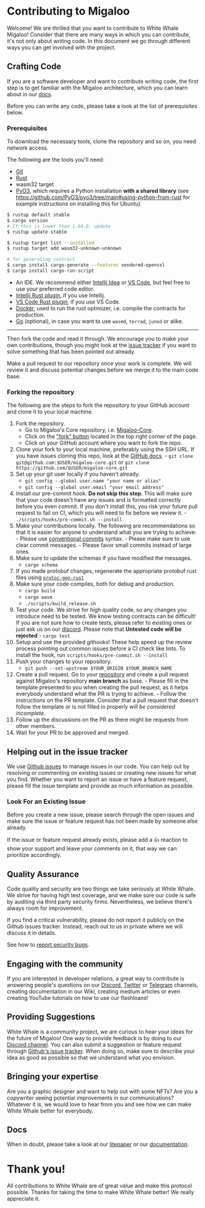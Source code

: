 # Contributing to Migaloo

Welcome! We are thrilled that you want to contribute to White Whale Migaloo! Consider that there are many ways in which you can contribute,
it's not only about writing code. In this document we go through different ways you can get involved with the project.

## Crafting Code

If you are a software developer and want to contribute writing code, the first step is to get familiar with
the Migaloo architecture, which you can learn about in our [docs](https://white-whale-defi-platform.github.io/docs/).

Before you can write any code, please take a look at the list of prerequisites below.

### Prerequisites

To download the necessary tools, clone the repository and so on, you need network access.

The following are the tools you'll need:

- [Git](https://git-scm.com/)
- [Rust](https://rustup.rs/)
- wasm32 target
- [PyO3](https://pyo3.rs), which requires a Python installation **with a shared library** (see https://github.com/PyO3/pyo3/tree/main#using-python-from-rust for example instructions on installing this for Ubuntu)

```bash
$ rustup default stable
$ cargo version
# If this is lower than 1.64.0, update
$ rustup update stable

$ rustup target list --installed
$ rustup target add wasm32-unknown-unknown

# for generating contract
$ cargo install cargo-generate --features vendored-openssl
$ cargo install cargo-run-script
```

- An IDE. We recommend either [Intellij Idea](https://www.jetbrains.com/idea/download/) or [VS Code](https://code.visualstudio.com/download),
  but feel free to use your preferred code editor.
- [Intellij Rust plugin](https://plugins.jetbrains.com/plugin/8182-rust), if you use Intellij.
- [VS Code Rust plugin](https://marketplace.visualstudio.com/items?itemName=rust-lang.rust), if you use VS Code.
- [Docker](https://www.docker.com/), used to run the rust optimizer, i.e. compile the contracts for production.
- [Go](https://go.dev/doc/install) (optional), in case you want to use `wasmd`, `terrad`, `junod` or alike.

---

Then fork the code and read it through. We encourage you to make your own contributions, though you might look at the
[issue tracker](https://github.com/White-Whale-Defi-Platform/migaloo-core/issues) if you want to solve something that has
been pointed out already.

Make a pull request to our repository once your work is complete. We will review it and discuss potential changes before
we merge it to the main code base.

### Forking the repository

The following are the steps to fork the repository to your GitHub account and clone it to your local machine.

1. Fork the repository.
   - Go to Migaloo's Core repository, i.e. [Migaloo-Core](https://github.com/White-Whale-Defi-Platform/migaloo-core).
   - Click on the ["fork" button](https://github.com/White-Whale-Defi-Platform/migaloo-core/fork) located in the top
     right corner of the page.
   - Click on your GitHub account where you want to fork the repo.
2. Clone your fork to your local machine, preferably using the SSH URL. If you have issues cloning this repo, look at the
   [GitHub docs](https://docs.github.com/en/repositories/creating-and-managing-repositories/cloning-a-repository). - `git clone git@github.com:$USER/migaloo-core.git` or `git clone https://github.com/$USER/migaloo-core.git`
3. Set up your git user locally if you haven't already.
   - `git config --global user.name "your name or alias"`
   - `git config --global user.email "your email address"`
4. Install our pre-commit hook. **Do not skip this step**. This will make sure that your code doesn't have any issues and
   is formatted correctly before you even commit. If you don't install this, you risk your future pull request to fail on CI,
   which you will need to fix before we review it. - `./scripts/hooks/pre-commit.sh --install`
5. Make your contributions locally. The following are recommendations so that it is easier for anyone to understand what
   you are trying to achieve: - Please use [conventional commits](https://conventionalcommits.org) syntax. - Please make sure to use clear commit messages. - Please favor small commits instead of large ones.
6. Make sure to update the schemas if you have modified the messages.
   - `cargo schema`
7. If you made protobuf changes, regenerate the appropriate protobuf rust files using [`protoc-gen-rust`](https://docs.rs/protobuf-codegen/latest/protobuf_codegen/#how-to-use-protoc-gen-rust)
8. Make sure your code compiles, both for debug and production.
   - `cargo build`
   - `cargo wasm`
   - `./scripts/build_release.sh`
9. Test your code. We strive for high quality code, so any changes you introduce need to be tested. We know testing contracts
   can be difficult! If you are not sure how to create tests, please refer to existing ones or just ask us on our
   [discord](https://discordapp.com/channels/908044702794801233/987301947440767006). Please note that **Untested code will be rejected** - `cargo test`
10. Setup and use the provided githooks! These help speed up the review process pointing out common issues before a CI check like lints. To install the hook, run `scripts/hooks/pre-commit.sh --install`
11. Push your changes to your repository.
    - `git push --set-upstream $YOUR_ORIGIN $YOUR_BRANCH_NAME`
12. Create a pull request. Go to your [repository](https://github.com/$USER/migaloo-core.git) and create a pull request
    against Migaloo's repository **main branch** as base. - Please fill in the template presented to you when creating the pull request, as it helps everybody understand what the PR is trying to achieve. - Follow the instructions on the PR template. Consider that a pull request that doesn't follow the template or is not filled in properly _will be considered incomplete_.
13. Follow up the discussions on the PR as there might be requests from other members.
14. Wait for your PR to be approved and merged.

## Helping out in the issue tracker

We use [Github issues](https://github.com/White-Whale-Defi-Platform/migaloo-core/issues) to manage issues in our code.
You can help out by resolving or commenting on existing issues or creating new issues for what you find. Whether you want
to report an issue or have a feature request, please fill the issue template and provide as much information as possible.

### Look For an Existing Issue

Before you create a new issue, please search through the open issues and make sure the issue or feature request has not
been made by someone else already.

If the issue or feature request already exists, please add a 👍 reaction to show your support and leave your comments on it, that way we can prioritize accordingly.

## Quality Assurance

Code quality and security are two things we take seriously at White Whale. We strive for having high test coverage, and
we make sure our code is safe by auditing via third party security firms. Nevertheless, we believe there's always room for improvement.

If you find a critical vulnerability, please do not report it publicly on the Github issues tracker. Instead, reach out to us
in private where we will discuss it in details.

See how to [report security bugs](https://github.com/White-Whale-Defi-Platform/migaloo-core/blob/main/SECURITY.md).

## Engaging with the community

If you are interested in developer relations, a great way to contribute is answering people's questions on our
[Discord](https://discord.com/invite/tSxyyCWgYX), [Twitter](https://twitter.com/WhiteWhaleDefi) or [Telegram](https://t.me/whitewhaleofficial)
channels, creating documentation in our Wiki, creating medium articles or even creating YouTube tutorials on how to use our flashloans!

## Providing Suggestions

White Whale is a community project, we are curious to hear your ideas for the future of Migaloo! One way to provide feedback
is by doing to our [Discord channel](https://discordapp.com/channels/908044702794801233/908044703373606954). You can also
submit a suggestion or feature request through [Github's issue tracker](https://github.com/White-Whale-Defi-Platform/migaloo-core/issues).
When doing so, make sure to describe your idea as good as possible so that we understand what you envision.

## Bringing your expertise

Are you a graphic designer and want to help out with some NFTs? Are you a copywriter seeing potential improvements in our communications?
Whatever it is, we would love to hear from you and see how we can make White Whale better for everybody.

## Docs

When in doubt, please take a look at our [litepaper](https://whitewhale.money/LitepaperV2.pdf) or our [documentation](<[https://white-whale-defi-platform.github.io/docs/](https://ww0-1.gitbook.io/migaloo-docs/)>).

# Thank you!

All contributions to White Whale are of great value and make this protocol possible. Thanks for taking the time to make
White Whale better! We really appreciate it.
